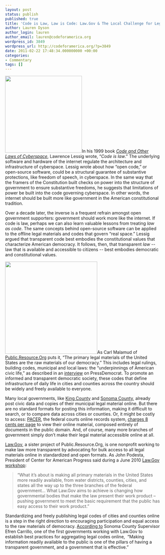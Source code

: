 ```yaml
---
layout: post
status: publish
published: true
title: 'Code is Law, Law is Code: Law.Gov & The Local Challenge for Legal Transparency'
author: Lauren Dyson
author_login: lauren
author_email: lauren@codeforamerica.org
wordpress_id: 3849
wordpress_url: http://codeforamerica.org/?p=3849
date: 2011-02-22 17:48:34.000000000 +00:00
categories:
- Commentary
tags: []
---
```

<img src="http://codeforamerica.org/wp-content/uploads/2011/02/lessig1.jpeg" alt="" title="lessig" width="250" class="alignright size-full wp-image-3880" />In his 1999 book <em><a href="http://www.amazon.com/Code-Other-Cyberspace-Lawrence-Lessig/dp/0465039138">Code and Other Laws of Cyberspace</a></em>, Lawrence Lessig wrote, “<em>Code is law</em>.” The underlying software and hardware of the internet regulate the architecture and infrastructure of cyberspace. Lessig wrote about how “open code,” or open-source software, could be a structural guarantee of substantive protections, like freedom of speech, in cyberspace. In the same way that the framers of the Constitution built checks on power into the structure of government to ensure substantive freedoms, he suggests that limitations of power be built into the code governing cyberspace. In other words, the internet should be built more like government in the American constitutional tradition.

Over a decade later, the inverse is a frequent refrain amongst open government supporters: government should work more like the internet. If code is law, perhaps we can also learn valuable lessons from treating <em>law as code</em>. The same concepts behind open-source software can be applied to the offline legal materials and codes that govern “real space.” Lessig argued that transparent code best embodies the constitutional values that characterize American democracy. It follows, then, that transparent <em>law -- </em>law that is available and accessible to citizens -- best embodies democratic and constitutional values.

<a href="http://public.resource.org/"><img src="http://codeforamerica.org/wp-content/uploads/2011/02/lawgov.jpg" alt="" title="lawgov" width="300" class="alignright size-medium wp-image-3879" /></a>As Carl Malamud of <a href="http://public.resource.org/">Public.Resource.Org</a> puts it, “The primary legal materials of the United States are the raw materials of our democracy.” This includes legal rulings, building codes, municipal and local laws: the “underpinnings of American civic life,” as described in an <a href="http://www.pressdemocrat.com/article/20100924/articles/100929642?tc=ar">interview</a> on PressDemocrat. To promote an informed and transparent democratic society, these codes that define infrastructure of daily life in cities and counties across the country should be widely and freely available to everyone.

Many local governments, like <a href="http://www.datakc.org/">King County</a> and <a href="http://www.sonoma-county.org/">Sonoma County</a>, already post civic data and copies of their municipal legal material online. But there are no standard formats for posting this information, making it difficult to search, or to compare data across cities or counties. Or, it might be costly to access: <a href="http://pacer.cafc.uscourts.gov/">PACER</a>, the federal courts online records system, <a href="http://www.wired.com/threatlevel/tag/pacer/">charges 8 cents per page</a> to view their online material, composed entirely of documents in the public domain. And, of course, many more branches of government simply don’t make their legal material accessible online at all.

<a href="http://resource.org/law.gov/">Law.Gov</a>, a sister project of Public.Resource.Org, is one nonprofit working to make law more transparent by advocating for bulk access to all legal materials online in standardized and open formats. As John Podesta, President of Center for American Progress said during a June 2010 <a href="http://www.americanprogress.org/events/2010/06/lawgov.html">Law.Gov workshop</a>:
<blockquote>“What it’s about is making all primary materials in the United States more readily available, from water districts, counties, cities, and states all the way up to the three branches of the federal government… What Law.Gov aims to achieve is changing how governmental bodies that make the law present their work product – pushing government to meet the basic requirement that the public has easy access to their work product.”</blockquote>
Standardizing and freely publishing legal codes of cities and counties online is a step in the right direction to encouraging participation and equal access to the raw materials of democracy. <a href="http://www.pressdemocrat.com/article/20100924/articles/100929642?p=1&amp;tc=pg">According to</a> Sonoma County Supervisor Efren Carrillo, one of the first governments working with Law.Gov to establish best practices for aggregating legal codes online,  “Making information readily available to the public is one of the pillars of having a transparent government, and a government that is effective.”
